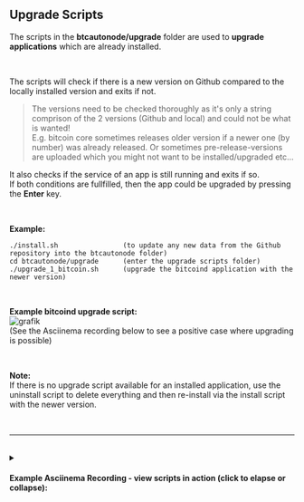 ## Upgrade Scripts

The scripts in the **btcautonode/upgrade** folder are used to **upgrade applications** which are already installed.  

<br>

The scripts will check if there is a new version on Github compared to the locally installed version and exits if not.  
>The versions need to be checked thoroughly as it's only a string comprison of the 2 versions (Github and local) and could not be what is wanted!  
>E.g. bitcoin core sometimes releases older version if a newer one (by number) was already released. Or sometimes pre-release-versions are uploaded which you might not want to be installed/upgraded etc...

It also checks if the service of an app is still running and exits if so.  
If both conditions are fullfilled, then the app could be upgraded by pressing the **Enter** key.  

<br>

**Example:**
```
./install.sh                (to update any new data from the Github repository into the btcautonode folder)
cd btcautonode/upgrade      (enter the upgrade scripts folder)
./upgrade_1_bitcoin.sh      (upgrade the bitcoind application with the newer version)
```

<br>

**Example bitcoind upgrade script:**  
![grafik](https://github.com/user-attachments/assets/599d5984-bdb8-41bc-be64-18fc19073b18)  
(See the Asciinema recording below to see a positive case where upgrading is possible)

<br>

**Note:**  
If there is no upgrade script available for an installed application, use the uninstall script to delete everything and then re-install via the install script with the newer version.  

<br>

---

<br>

<details>
<summary><h4>Example Asciinema Recording - view scripts in action (click to elapse or collapse):</h4></summary>
[upgrade_1_bitcoin.sh](https://asciinema.org/a/IhKCIAmkEb0OSpdoNwrjtxqlX) (Script runtime: 00:24)
</details>

<br><br>
